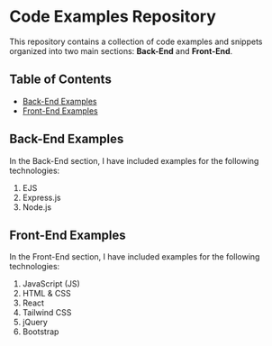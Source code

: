 # Code Examples Repository

This repository contains a collection of code examples and snippets organized into two main sections: **Back-End** and **Front-End**.

## Table of Contents

- [Back-End Examples](#back-end-examples)
- [Front-End Examples](#front-end-examples)

## Back-End Examples

In the Back-End section, I have included examples for the following technologies:

1. EJS
2. Express.js
3. Node.js

## Front-End Examples

In the Front-End section, I have included examples for the following technologies:

1. JavaScript (JS)
2. HTML & CSS
3. React
4. Tailwind CSS
5. jQuery
6. Bootstrap